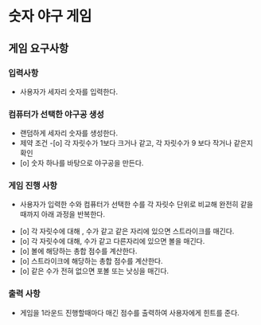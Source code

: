 # 숫자 야구 게임
## 게임 요구사항
### 입력사항
-  사용자가 세자리 숫자를 입력한다.

### 컴퓨터가 선택한 야구공 생성
 - 랜덤하게 세자리 숫자를 생성한다.
 - 제약 조건
-[o] 각 자릿수가 1보다 크거나 같고, 각 자릿수가 9 보다 작거나 같은지 확인
 - [o] 숫자 하나를 바탕으로 야구공을 만든다.

### 게임 진행 사항
* 사용자가 입력한 수와 컴퓨터가 선택한 수를 각 자릿수 단위로 비교해 완전히 같을 때까지 아래 과정을 반복한다.
 - [o] 각 자릿수에 대해 , 수가 같고 같은 자리에 있으면 스트라이크를 매긴다.
-  [o] 각 자릿수에 대해, 수가 같고 다른자리에 있으면 볼을 매긴다.
-  [o] 볼에 해당하는 총합 점수를 계산한다.
-  [o] 스트라이크에 해당하는 총합 점수를 계산한다.
-  [o] 같은 수가 전혀 없으면 포볼 또는 낫싱을 매긴다.

### 출력 사항
 - 게임을 1라운드 진행할때마다 매긴 점수를 출력하여 사용자에게 힌트를 준다.